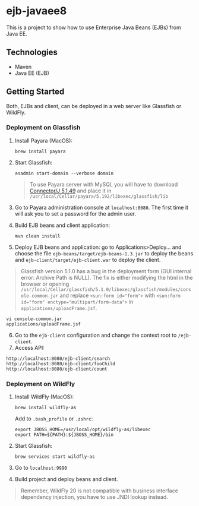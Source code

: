 # ejb-javaee8

This is a project to show how to use Enterprise Java Beans (EJBs) from Java EE.

## Technologies

- Maven
- Java EE (EJB)

## Getting Started

Both, EJBs and client, can be deployed in a web server like Glassfish or WildFly.

### Deployment on Glassfish

1. Install Payara (MacOS):

    ```
    brew install payara
    ```

2. Start Glassfish:

    ```
    asadmin start-domain --verbose domain
    ```
   
   >To use Payara server with MySQL you will have to download [Connector/J 5.1.49](https://dev.mysql.com/downloads/connector/j/5.1.html) and place it in `/usr/local/Cellar/payara/5.192/libexec/glassfish/lib`
   
3. Go to Payara administration console at `localhost:8080`. The first time it will ask you to set a password for the admin user.                                                                                                             
4. Build EJB beans and client application:

    ```
    mvn clean install
    ```

5. Deploy EJB beans and application: go to Applications>Deploy... and choose the file 
 `ejb-beans/target/ejb-beans-1.3.jar` to deploy the beans and `ejb-client/target/ejb-client.war` to deploy the client.
 
 >Glassfish version 5.1.0 has a bug in the deployment form (GUI internal error: Archive Path is NULL). 
 >The fix is either modifying the html in the browser or 
 >opening `/usr/local/Cellar/glassfish/5.1.0/libexec/glassfish/modules/console-common.jar` and
 > replace `<sun:form id="form">` with `<sun:form id="form" enctype="multipart/form-data">` in `applications/uploadFrame.jsf`.

 ```
 vi console-common.jar
 applications/uploadFrame.jsf
 ```

6. Go to the `ejb-client` configuration and change the context root to `/ejb-client`.
7. Access API:
```
http://localhost:8080/ejb-client/search
http://localhost:8080/ejb-client/fooChild
http://localhost:8080/ejb-client/count
```
   
### Deployment on WildFly

1. Install WildFly (MacOS):

    ```
    brew install wildfly-as
    ```
   
   Add to `.bash_profile` or `.zshrc`:
   
    ```
    export JBOSS_HOME=/usr/local/opt/wildfly-as/libexec
    export PATH=${PATH}:${JBOSS_HOME}/bin
    ```
   
2. Start Glassfish:

    ```
    brew services start wildfly-as
    ```

3. Go to `localhost:9990`
4. Build project and deploy beans and client. 
>Remember, WildFly 20 is not compatible with business interface dependency injection, 
>you have to use JNDI lookup instead.
   